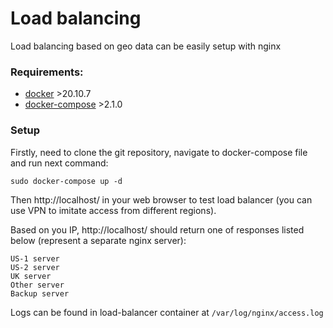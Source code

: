 # Load balancing 

Load balancing based on geo data can be easily setup with nginx

### Requirements:
 - [docker](https://docs.docker.com/get-docker/) >20.10.7
 - [docker-compose](https://docs.docker.com/compose/install/) >2.1.0

### Setup

Firstly, need to clone the git repository, navigate to docker-compose file and run next command:  

```shell
sudo docker-compose up -d
```

Then http://localhost/ in your web browser to test load balancer (you can use VPN to imitate access from different regions).

Based on you IP, http://localhost/ should return one of responses listed below (represent a separate nginx server):
```
US-1 server
US-2 server
UK server
Other server
Backup server
```

Logs can be found in load-balancer container at `/var/log/nginx/access.log`
